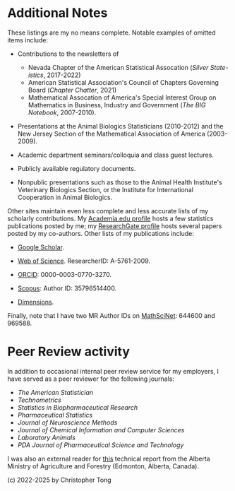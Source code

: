 # Additional Notes

These listings are my no means complete.  Notable examples of omitted items include:

- Contributions to the newsletters of 
  - Nevada Chapter of the American Statistical Assocation (*Silver State-istics*, 2017-2022)
  - American Statistical Association's Council of Chapters Governing Board (*Chapter Chatter*, 2021)
  - Mathematical Assocation of America's Special Interest Group on Mathematics in Business, Industry and Government (*The BIG Notebook*, 2007-2010).

- Presentations at the Animal Biologics Statisticians (2010-2012) and the New Jersey Section of the Mathematical Association of America (2003-2009).

- Academic department seminars/colloquia and class guest lectures.

- Publicly available regulatory documents.

- Nonpublic presentations such as those to the Animal Health Institute's Veterinary Biologics Section, or the Institute for International Cooperation in Animal Biologics.

Other sites maintain even less complete and less accurate lists of my scholarly contributions.  My [Academia.edu profile](http://independent.academia.edu/ChristopherTong) hosts a few statistics publications posted by me; my [ResearchGate profile](https://www.researchgate.net/profile/Christopher_Tong) hosts several papers posted by my co-authors.  Other lists of my publications include:

- [Google Scholar](https://scholar.google.com/citations?user=TKoJwycAAAAJ&hl=en).

- [Web of Science](https://www.webofscience.com/wos/author/record/1324289).  ResearcherID:  A-5761-2009.

- [ORCID](http://orcid.org/0000-0003-0770-3270):  0000-0003-0770-3270.

- [Scopus](https://www.scopus.com/authid/detail.uri?authorId=35796514400):  Author ID: 35796514400.

- [Dimensions](https://app.dimensions.ai/details/entities/publication/author/ur.014115160135.43).

Finally, note that I have two MR Author IDs on [MathSciNet](https://mathscinet.ams.org/):  644600 and 969588.

# Peer Review activity

In addition to occasional internal peer review service for my employers, I have served as a peer reviewer for the following journals:

- *The American Statistician*
- *Technometrics*
- *Statistics in Biopharmaceutical Research*
- *Pharmaceutical Statistics*
- *Journal of Neuroscience Methods*
- *Journal of Chemical Information and Computer Sciences*
- *Laboratory Animals*
- *PDA Journal of Pharmaceutical Science and Technology*

I was also an external reader for [this](https://open.alberta.ca/publications/9781460143759#summary) technical report from the Alberta Ministry of Agriculture and Forestry (Edmonton, Alberta, Canada).

(c) 2022-2025 by Christopher Tong
